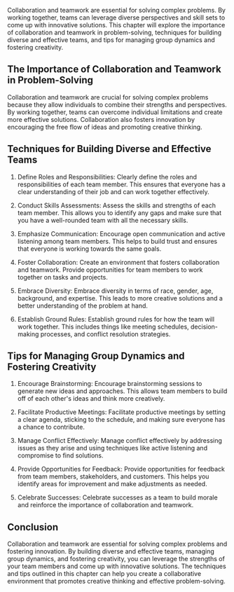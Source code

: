 
Collaboration and teamwork are essential for solving complex problems. By working together, teams can leverage diverse perspectives and skill sets to come up with innovative solutions. This chapter will explore the importance of collaboration and teamwork in problem-solving, techniques for building diverse and effective teams, and tips for managing group dynamics and fostering creativity.

The Importance of Collaboration and Teamwork in Problem-Solving
---------------------------------------------------------------

Collaboration and teamwork are crucial for solving complex problems because they allow individuals to combine their strengths and perspectives. By working together, teams can overcome individual limitations and create more effective solutions. Collaboration also fosters innovation by encouraging the free flow of ideas and promoting creative thinking.

Techniques for Building Diverse and Effective Teams
---------------------------------------------------

1. Define Roles and Responsibilities: Clearly define the roles and responsibilities of each team member. This ensures that everyone has a clear understanding of their job and can work together effectively.

2. Conduct Skills Assessments: Assess the skills and strengths of each team member. This allows you to identify any gaps and make sure that you have a well-rounded team with all the necessary skills.

3. Emphasize Communication: Encourage open communication and active listening among team members. This helps to build trust and ensures that everyone is working towards the same goals.

4. Foster Collaboration: Create an environment that fosters collaboration and teamwork. Provide opportunities for team members to work together on tasks and projects.

5. Embrace Diversity: Embrace diversity in terms of race, gender, age, background, and expertise. This leads to more creative solutions and a better understanding of the problem at hand.

6. Establish Ground Rules: Establish ground rules for how the team will work together. This includes things like meeting schedules, decision-making processes, and conflict resolution strategies.

Tips for Managing Group Dynamics and Fostering Creativity
---------------------------------------------------------

1. Encourage Brainstorming: Encourage brainstorming sessions to generate new ideas and approaches. This allows team members to build off of each other's ideas and think more creatively.

2. Facilitate Productive Meetings: Facilitate productive meetings by setting a clear agenda, sticking to the schedule, and making sure everyone has a chance to contribute.

3. Manage Conflict Effectively: Manage conflict effectively by addressing issues as they arise and using techniques like active listening and compromise to find solutions.

4. Provide Opportunities for Feedback: Provide opportunities for feedback from team members, stakeholders, and customers. This helps you identify areas for improvement and make adjustments as needed.

5. Celebrate Successes: Celebrate successes as a team to build morale and reinforce the importance of collaboration and teamwork.

Conclusion
----------

Collaboration and teamwork are essential for solving complex problems and fostering innovation. By building diverse and effective teams, managing group dynamics, and fostering creativity, you can leverage the strengths of your team members and come up with innovative solutions. The techniques and tips outlined in this chapter can help you create a collaborative environment that promotes creative thinking and effective problem-solving.
